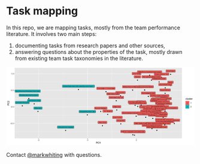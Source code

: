# Task mapping

In this repo, we are mapping tasks, mostly from the team performance literature. It involves two main steps: 

1. documenting tasks from research papers and other sources,
2. answering questions about the properties of the task, mostly drawn from existing team task taxonomies in the literature.

![PCA of mapped tasks](task-map.png)

Contact [@markwhiting](https://github.com/markwhiting) with questions.
